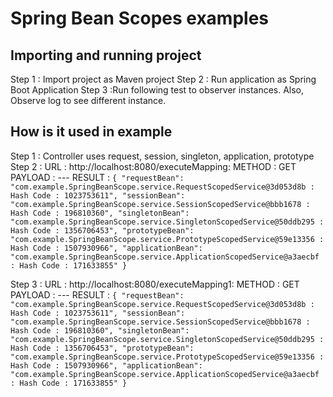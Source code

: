 # Spring Bean Scopes examples

## Importing and running project
Step 1 : Import project as Maven project
Step 2 : Run application as Spring Boot Application
Step 3 :Run following test to observer instances. Also, Observe log to see different instance.

## How is it used in example

Step 1 : Controller uses request, session, singleton, application, prototype
Step 2 : 
    URL : http://localhost:8080/executeMapping:
    METHOD : GET
    PAYLOAD : ---
    RESULT : 
    ```
    {
    "requestBean": "com.example.SpringBeanScope.service.RequestScopedService@3d053d8b : Hash Code : 1023753611",
    "sessionBean": "com.example.SpringBeanScope.service.SessionScopedService@bbb1678 : Hash Code : 196810360",
    "singletonBean": "com.example.SpringBeanScope.service.SingletonScopedService@50ddb295 : Hash Code : 1356706453",
    "prototypeBean": "com.example.SpringBeanScope.service.PrototypeScopedService@59e13356 : Hash Code : 1507930966",
    "applicationBean": "com.example.SpringBeanScope.service.ApplicationScopedService@a3aecbf : Hash Code : 171633855"
    }
    ```

Step 3 :
    URL : http://localhost:8080/executeMapping1:
    METHOD : GET
    PAYLOAD : ---
    RESULT :
    ```
    {
    "requestBean": "com.example.SpringBeanScope.service.RequestScopedService@3d053d8b : Hash Code : 1023753611",
    "sessionBean": "com.example.SpringBeanScope.service.SessionScopedService@bbb1678 : Hash Code : 196810360",
    "singletonBean": "com.example.SpringBeanScope.service.SingletonScopedService@50ddb295 : Hash Code : 1356706453",
    "prototypeBean": "com.example.SpringBeanScope.service.PrototypeScopedService@59e13356 : Hash Code : 1507930966",
    "applicationBean": "com.example.SpringBeanScope.service.ApplicationScopedService@a3aecbf : Hash Code : 171633855"
    }
    ```
    
